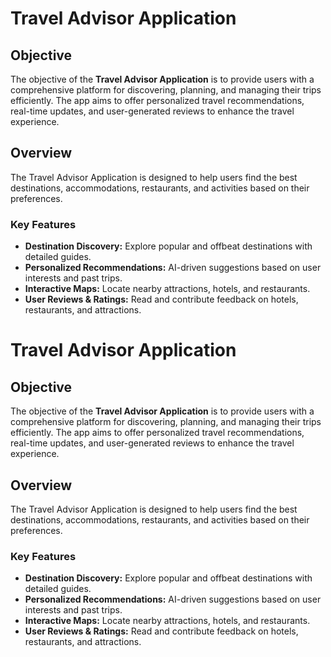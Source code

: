 # Travel Advisor Application

## Objective
The objective of the **Travel Advisor Application** is to provide users with a comprehensive platform for discovering, planning, and managing their trips efficiently. The app aims to offer personalized travel recommendations, real-time updates, and user-generated reviews to enhance the travel experience.

## Overview
The Travel Advisor Application is designed to help users find the best destinations, accommodations, restaurants, and activities based on their preferences. 

### Key Features

- **Destination Discovery:** Explore popular and offbeat destinations with detailed guides.  
- **Personalized Recommendations:** AI-driven suggestions based on user interests and past trips.  
- **Interactive Maps:** Locate nearby attractions, hotels, and restaurants.  
- **User Reviews & Ratings:** Read and contribute feedback on hotels, restaurants, and attractions.  
 
# Travel Advisor Application

## Objective
The objective of the **Travel Advisor Application** is to provide users with a comprehensive platform for discovering, planning, and managing their trips efficiently. The app aims to offer personalized travel recommendations, real-time updates, and user-generated reviews to enhance the travel experience.

## Overview
The Travel Advisor Application is designed to help users find the best destinations, accommodations, restaurants, and activities based on their preferences. 

### Key Features

- **Destination Discovery:** Explore popular and offbeat destinations with detailed guides.  
- **Personalized Recommendations:** AI-driven suggestions based on user interests and past trips.  
- **Interactive Maps:** Locate nearby attractions, hotels, and restaurants.  
- **User Reviews & Ratings:** Read and contribute feedback on hotels, restaurants, and attractions.  
 
